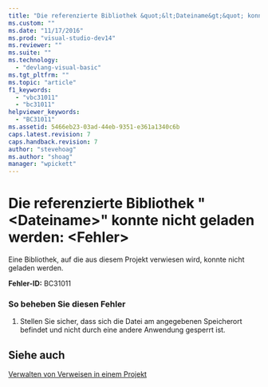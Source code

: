 ```yaml
---
title: "Die referenzierte Bibliothek &quot;&lt;Dateiname&gt;&quot; konnte nicht geladen werden: &lt;Fehler&gt; | Microsoft Docs"
ms.custom: ""
ms.date: "11/17/2016"
ms.prod: "visual-studio-dev14"
ms.reviewer: ""
ms.suite: ""
ms.technology: 
  - "devlang-visual-basic"
ms.tgt_pltfrm: ""
ms.topic: "article"
f1_keywords: 
  - "vbc31011"
  - "bc31011"
helpviewer_keywords: 
  - "BC31011"
ms.assetid: 5466eb23-03ad-44eb-9351-e361a1340c6b
caps.latest.revision: 7
caps.handback.revision: 7
author: "stevehoag"
ms.author: "shoag"
manager: "wpickett"
---
```

# Die referenzierte Bibliothek &quot;&lt;Dateiname&gt;&quot; konnte nicht geladen werden: &lt;Fehler&gt;
Eine Bibliothek, auf die aus diesem Projekt verwiesen wird, konnte nicht geladen werden.  
  
 **Fehler\-ID:** BC31011  
  
### So beheben Sie diesen Fehler  
  
1.  Stellen Sie sicher, dass sich die Datei am angegebenen Speicherort befindet und nicht durch eine andere Anwendung gesperrt ist.  
  
## Siehe auch  
 [Verwalten von Verweisen in einem Projekt](/visual-studio/ide/managing-references-in-a-project)